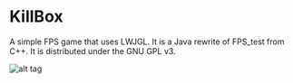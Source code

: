 # KillBox
A simple FPS game that uses LWJGL. It is a Java rewrite of FPS_test from C++. It is distributed under the GNU GPL v3. 

![alt tag](https://cloud.githubusercontent.com/assets/6194072/15656520/3929f0be-2676-11e6-80ac-94b115237652.jpg)
